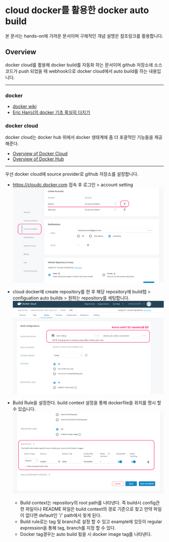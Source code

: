 # cloud docker를 활용한 docker auto build
본 문서는 hands-on에 가까운 문서이며 구체적인 개념 설명은 참조링크를 활용합니다.  

## Overview
docker cloud를 활용해 docker build를 자동화 하는 문서이며 github 저장소에 소스코드가 push 되었을 때 webhook으로 docker cloud에서 auto build를 하는 내용입니다.

---
### docker  
- [docker wiki](https://en.wikipedia.org/wiki/Docker_(software))  
- [Eric Han님의 docker 기초 확실히 다지기](https://futurecreator.github.io/2018/11/16/docker-container-basics/?fbclid=IwAR1arjnFYoFXDqPp4ZBTSiZJcHFiZpbsUSEfjQT19u9uwhz-GH2s4Gg_FPs)


### docker cloud  
docker cloud는 docker hub 위에서 docker 생태계에 좀 더 포괄적인 기능들을 제공해준다. 

  - [Overview of Docker Cloud](https://docs.docker.com/docker-cloud/)  
  - [Overview of Docker Hub](https://docs.docker.com/docker-hub/)

---

우선 docker cloud에 source provider로 github 저장소를 설정합니다.

- https://cloudc.docker.com 접속 후 로그인 > account setting
![cloud_docker_source_provider](/docker_auto_build_cloud_docker/images/cloud_docker_source_provider.png)

-  cloud docker에 create repository를 한 후 해당 repository에 build탭 > configuation auto builds > 원하는 repository를 세팅합니다.
![cloud_docker_build_config_1](/docker_auto_build_cloud_docker/images/cloud_docker_build_config_1.png)

- Build Rule을 설정한다.
build context 설정을 통해 dockerfile을 위치를 명시 할 수 있습니다.
![cloud_docker_build_config_2](/docker_auto_build_cloud_docker/images/cloud_docker_build_config_2.png)
  * Build context는 repository의 root path를 나타낸다. 즉 build시 config관련 파일이나 README 파일은 build context의 경로 기준으로 찾고 만약 파일이 없다면 default인 '/' path에서 찾게 된다.
  * Build rule로는 tag 및 branch로 설정 할 수 있고 example에 있듯이 regular expression을 통해 tag, branch를 지정 할 수 있다.
  * Docker tag경우는 auto build 됬을 시 docker image tag를 나타낸다.
